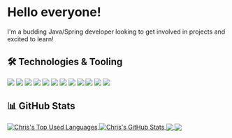 <!-- Special thanks to Martin Heinz https://github.com/MartinHeinz for writing an excellent article for those looking to improve their GitHub profiles: https://towardsdatascience.com/build-a-stunning-readme-for-your-github-profile-9b80434fe5d7 -->

# Hello everyone!

I'm a budding Java/Spring developer looking to get involved in projects and excited to learn!

## &#x1f6e0; Technologies & Tooling

![](https://img.shields.io/badge/OS-Linux-informational?style=flat&logo=linux&logoColor=white&color=2bbc8a)
![](https://img.shields.io/badge/Language-Java-informational?style=flat&log=java&logoColor=white&color=2bbc8a)
![](https://img.shields.io/badge/Language-JavaScript-informational?style=flat&logo=javascript&logoColor=white&color=2bbc8a)
![](https://img.shields.io/badge/Framework-Spring-informational?style=flat&logo=spring&logoColor=white&color=2bbc8a)
![](https://img.shields.io/badge/Framework-React-informational?style=flat&logo=react&logoColor=white&color=2bbc8a)
![](https://img.shields.io/badge/ORM-Hibernate-informational?style=flat&logo=spring&logoColor=white&color=2bbc8a)
![](https://img.shields.io/badge/NoSQL-MongoDB-informational?style=flat&logo=mongodb&logoColor=white&color=2bbc8a)
![](https://img.shields.io/badge/SQL-SQLite-informational?style=flat&logo=sqlite&logoColor=white&color=2bbc8a)
![](https://img.shields.io/badge/Tool-Docker-informational?style=flat&logo=docker&logoColor=white&color=2bbc8a)
![](https://img.shields.io/badge/Tool-Prometheus-informational?style=flat&logo=prometheus&logoColor=white&color=2bbc8a)
![](https://img.shields.io/badge/Tool-Postman-informational?style=flat&logo=postman&logoColor=white&color=2bbc8a)
![](https://img.shields.io/badge/IDE-IntelliJ_IDEA-informational?style=flat&logo=intellij-idea&logoColor=white&color=2bbc8a)

## &#x1f4ca; GitHub Stats

<a href="https://github.com/ChrisHilborne">
  <img align="center" src="https://github-readme-stats.vercel.app/api/top-langs/?username=ChrisHilborne&hide=html,css&langs_count=4" alt="Chris's Top Used Languages" />
</a>
<a href="https://github.com/ChrisHilborne">
  <img align="center" src="https://github-readme-stats.vercel.app/api?username=ChrisHilborne&custom_title=Stats&hide=stars&show_icons=true&count_private=true&" alt="Chris's GitHub Stats" />
</a>
<a href="https://github.com/ChrisHilborne/Madrid-Covid-Radar">
  <img align="center" src="https://github-readme-stats.vercel.app/api/pin/?username=ChrisHilborne&repo=Madrid-Covid-Radar" />
</a>
<a href="https://github.com/ChrisHilborne/to-ad-api">
  <img align="center" src="https://github-readme-stats.vercel.app/api/pin/?username=ChrisHilborne&repo=to-do-api" />
</a>
